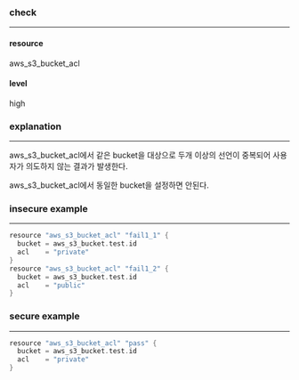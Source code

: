 ### check

---

#### resource
aws_s3_bucket_acl

#### level
high

### explanation

---

aws_s3_bucket_acl에서 같은 bucket을 대상으로 두개 이상의 선언이 중복되어 사용자가 의도하지 않는 결과가 발생한다.

aws_s3_bucket_acl에서 동일한 bucket을 설정하면 안된다.


### insecure example

---

```go
resource "aws_s3_bucket_acl" "fail1_1" {
  bucket = aws_s3_bucket.test.id
  acl    = "private"
}
resource "aws_s3_bucket_acl" "fail1_2" {
  bucket = aws_s3_bucket.test.id
  acl    = "public"
}
```


### secure example

---

```go
resource "aws_s3_bucket_acl" "pass" {
  bucket = aws_s3_bucket.test.id
  acl    = "private"
}

```
